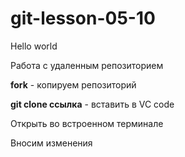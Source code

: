 # git-lesson-05-10

Hello world 

Работа с удаленным репозиторием

**fork** - копируем репозиторий

**git clone ссылка** - вставить в VC code

Открыть во встроенном терминале

Вносим изменения

